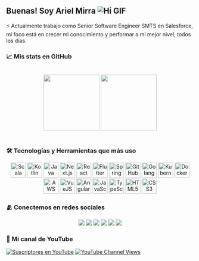 ## Buenas! Soy Ariel Mirra ![Hi GIF](https://raw.githubusercontent.com/iampavangandhi/iampavangandhi/master/gifs/Hi.gif)

⚡ Actualmente trabajo como Senior Software Engineer SMTS en Salesforce, mi foco está en crecer mi conocimiento y performar a mi mejor nivel, todos los días.

### 📈 Mis stats en GitHub
<br>

<div align="center">
  <img height="150em" src="https://github-readme-stats-sigma-five.vercel.app/api?username=arielmirra&show_icons=true&theme=dracula&include_all_commits=true&count_private=true"/> 
  <img height="150em" src="https://github-readme-stats-sigma-five.vercel.app/api/top-langs/?username=arielmirra&layout=compact&langs_count=7&theme=dracula&include_all_commits=true&count_private=true"/>
</div>

<br>

### 🛠️ Tecnologías y Herramientas que más uso
<div align="center">
  <!-- Scala -->
  <img src="https://cdn.jsdelivr.net/gh/devicons/devicon/icons/scala/scala-original.svg" alt="Scala" width="40" height="40"/>
  <!-- Kotlin -->
  <img src="https://cdn.jsdelivr.net/gh/devicons/devicon/icons/kotlin/kotlin-original.svg" alt="Kotlin" width="40" height="40"/>
  <!-- Java -->
  <img src="https://cdn.jsdelivr.net/gh/devicons/devicon/icons/java/java-original.svg" alt="Java" width="40" height="40"/>
  <!-- Next.js -->
  <img src="https://cdn.jsdelivr.net/gh/devicons/devicon/icons/nextjs/nextjs-original.svg" alt="Next.js" width="40" height="40"/>
  <!-- React Native -->
  <img src="https://cdn.jsdelivr.net/gh/devicons/devicon/icons/react/react-original.svg" alt="React Native" width="40" height="40"/>
  <!-- Flutter -->
  <img src="https://cdn.jsdelivr.net/gh/devicons/devicon/icons/flutter/flutter-original.svg" alt="Flutter" width="40" height="40"/>
  <!-- Spring -->
  <img src="https://cdn.jsdelivr.net/gh/devicons/devicon/icons/spring/spring-original.svg" alt="Spring" width="40" height="40"/>
  <!-- GitHub -->
  <img src="https://cdn.jsdelivr.net/gh/devicons/devicon/icons/github/github-original.svg" alt="GitHub" width="40" height="40"/>
  <!-- Golang -->
  <img src="https://cdn.jsdelivr.net/gh/devicons/devicon/icons/go/go-original.svg" alt="Golang" width="40" height="40"/>
  <!-- Kubernetes -->
  <img src="https://cdn.jsdelivr.net/gh/devicons/devicon/icons/kubernetes/kubernetes-plain.svg" alt="Kubernetes" width="40" height="40"/>
  <!-- Docker -->
  <img src="https://cdn.jsdelivr.net/gh/devicons/devicon/icons/docker/docker-original.svg" alt="Docker" width="40" height="40"/>
  <!-- AWS -->
  <img src="https://cdn.jsdelivr.net/gh/devicons/devicon/icons/amazonwebservices/amazonwebservices-original-wordmark.svg" alt="AWS" width="40" height="40"/>
  <!-- VueJS -->
  <img src="https://cdn.jsdelivr.net/gh/devicons/devicon/icons/vuejs/vuejs-original.svg" alt="VueJS" width="40" height="40"/>
  <!-- Angular -->
  <img src="https://cdn.jsdelivr.net/gh/devicons/devicon/icons/angularjs/angularjs-original.svg" alt="Angular" width="40" height="40"/>
  <!-- JavaScript -->
  <img src="https://cdn.jsdelivr.net/gh/devicons/devicon/icons/javascript/javascript-original.svg" alt="JavaScript" width="40" height="40"/>
  <!-- TypeScript -->
  <img src="https://cdn.jsdelivr.net/gh/devicons/devicon/icons/typescript/typescript-original.svg" alt="TypeScript" width="40" height="40"/>
  <!-- HTML5 -->
  <img src="https://cdn.jsdelivr.net/gh/devicons/devicon/icons/html5/html5-original.svg" alt="HTML5" width="40" height="40"/>
  <!-- CSS3 -->
  <img src="https://cdn.jsdelivr.net/gh/devicons/devicon/icons/css3/css3-original.svg" alt="CSS3" width="40" height="40"/>
</div>

 
### 🫂 Conectemos en redes sociales
<div align="center">
  <a href="https://www.linkedin.com/in/arielmirra/" target="_blank"><img src="https://img.shields.io/badge/-LinkedIn-%230077B5?style=for-the-badge&logo=linkedin&logoColor=white" target="_blank"></a> 
  <a href = "mailto:amirra@hotmail.com"><img src="https://img.shields.io/badge/-Gmail-%23333?style=for-the-badge&logo=gmail&logoColor=white" target="_blank"></a>
  <a href="https://www.instagram.com/ariel.mirra/" target="_blank"><img src="https://img.shields.io/badge/-Instagram-%23E4405F?style=for-the-badge&logo=instagram&logoColor=white" target="_blank"></a>
 	<a href="https://www.twitch.tv/arielmirra" target="_blank"><img src="https://img.shields.io/badge/Twitch-9146FF?style=for-the-badge&logo=twitch&logoColor=white" target="_blank"></a>
  <a href="https://twitter.com/intent/follow?screen_name=arielmirra_" target="_blank"><img src="https://img.shields.io/badge/Twitter-1DA1F2?style=for-the-badge&logo=x&logoColor=white" target="_blank"></a>
  <a href="https://www.youtube.com/channel/UCVi-wczyA7ZW_iIpd7M5-NA?sub_confirmation=1" target="_blank"><img src="https://img.shields.io/badge/Youtube-b2071d?style=for-the-badge&logo=youtube&logoColor=white" target="_blank"></a>
</div>

### 🎥 Mi canal de YouTube
[![Suscriptores en YouTube](https://img.shields.io/youtube/channel/subscribers/UCVi-wczyA7ZW_iIpd7M5-NA?label=People%20subscribed%20to%20my%20channel&style=social)](https://www.youtube.com/channel/UCVi-wczyA7ZW_iIpd7M5-NA?sub_confirmation=1) 
[![YouTube Channel Views](https://img.shields.io/youtube/channel/views/UCVi-wczyA7ZW_iIpd7M5-NA?label=Total%20views%20on%20my%20channel&style=social)](https://www.youtube.com/channel/UCVi-wczyA7ZW_iIpd7M5-NA?sub_confirmation=1)
<!-- [![Twitter Follow](https://img.shields.io/twitter/follow/catalinmpit?label=People%20following%20me%20on%20Twitter&style=social)](https://twitter.com/intent/follow?screen_name=arielmirra_)  -->
